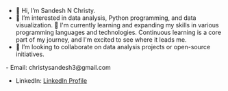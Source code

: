 - 👋 Hi, I’m Sandesh N Christy.
- 👀 I’m interested in data analysis, Python programming, and data visualization.
🌱 I'm currently learning and expanding my skills in various programming languages and technologies. Continuous learning is a core part of my journey, and I'm excited to see where it leads me.
- 💞️ I’m looking to collaborate on data analysis projects or open-source initiatives.

<!---
Sandeshch19/Sandeshch19 is a ✨ special ✨ repository because its `README.md` (this file) appears on your GitHub profile.
You can click the Preview link to take a look at your changes.
--->  - Email: christysandesh3@gmail.com
  - LinkedIn: [LinkedIn Profile](www.linkedin.com/in/sandesh-n-christy-b1a558254)
